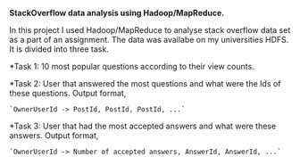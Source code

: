 **StackOverflow data analysis using Hadoop/MapReduce.**

In this project I used Hadoop/MapReduce to analyse stack overflow data set as a part of an assignment. The data was availabe on 
my universities HDFS. It is divided into three task.

*Task 1: 10 most popular questions according to their view counts.

*Task 2: User that answered the most questions and what were the Ids of these questions. Output format, 

    `OwnerUserId -> PostId, PostId, PostId, ...`

*Task 3:  User that had the most accepted answers and what were these answers. Output format, 

    `OwnerUserId -> Number of accepted answers, AnswerId, AnswerId, ...`

